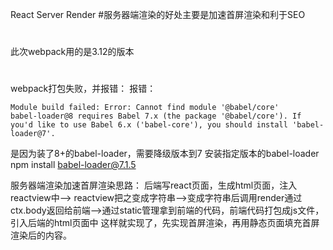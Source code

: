 React Server Render
#服务器端渲染的好处主要是加速首屏渲染和利于SEO
#
此次webpack用的是3.12的版本
#
webpack打包失败，并报错：
 报错：
 ```
 Module build failed: Error: Cannot find module '@babel/core'
 babel-loader@8 requires Babel 7.x (the package '@babel/core'). If you'd like to use Babel 6.x ('babel-core'), you should install 'babel-loader@7'.
 ```
是因为装了8+的babel-loader，需要降级版本到7
安装指定版本的babel-loader
 npm install babel-loader@7.1.5

 服务器端渲染加速首屏渲染思路：
 后端写react页面，生成html页面，注入reactview中——> reactview把之变成字符串——>变成字符串后调用render通过ctx.body返回给前端——>通过static管理拿到前端的代码，前端代码打包成js文件，引入后端的html页面中
 这样就实现了，先实现首屏渲染，再用静态页面填充首屏渲染后的内容。
